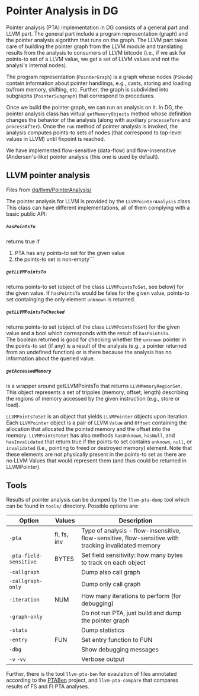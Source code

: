 # Pointer Analysis in DG

Pointer analysis (PTA) implementation in DG consists of a general part and LLVM
part.  The general part include a program representation (graph) and the
pointer analysis algorithm that runs on the graph.  The LLVM part takes care of
building the pointer graph from the LLVM module and translating results from
the analysis to consumers of LLVM bitcode (i.e., if we ask for points-to set of
a LLVM value, we get a set of LLVM values and not the analysi's internal
nodes).

The program representation (`PointerGraph`) is a graph whose nodes (`PSNode`)
contain information about pointer handlings, e.g., casts, storing and loading
to/from memory, shifting, etc.  Further, the graph is subdivided into subgraphs
(`PointerSubgraph`) that correspond to procedures.

Once we build the pointer graph, we can run an analysis on it.  In DG, the
pointer analysis class has virtual `getMemoryObjects` method whose definition
changes the behavior of the analysis (along with auxiliary `processefore` and
`processAfter`).  Once the `run` method of pointer analysis is invoked, the
analysis computes points-to sets of nodes (that correspond to top-level values
in LLVM) until fixpoint is reached.

We have implemented flow-sensitive (data-flow) and flow-insensitive
(Andersen's-like) pointer analysis (this one is used by default).

## LLVM pointer analysis

Files from [dg/llvm/PointerAnalysis/](../include/dg/llvm/PointerAnalysis/)

The pointer analysis for LLVM is provided by the `LLVMPointerAnalysis` class.
This class can have different implementations, all of them complying with a
basic public API:

##### `hasPointsTo`

returns true if
  1) PTA has any points-to set for the given value
  2) the points-to set is non-empty```

##### `getLLVMPointsTo`

returns points-to set (object of the class `LLVMPointsToSet`, see below) for the given value.
If `hasPointsTo` would be false for the given value, points-to set containging the only
element `unknown` is returned.

##### `getLLVMPointsToChecked`

returns points-to set (object of the class `LLVMPointsToSet`) for the given value
and a bool which corresponds with the result of `hasPointsTo`.   
The boolean returned is good for checking whether the `unknown` pointer in the points-to set
(if any) is a result of the analysis (e.g., a pointer returned from an undefined function) or
is there because the analysis has no information about the queried value.

##### `getAccessedMemory`

is a wrapper around getLLVMPointsTo that returns `LLVMMemoryRegionSet`.
This object represents a set of tripples (memory, offset, length) describing the regions
of memory accessed by the given instruction (e.g., store or load).


`LLVMPointsToSet` is an object that yields `LLVMPointer` objects upon
iteration.  Each `LLVMPointer` object is a pair of LLVM `Value` and `Offset`
containing the allocation that allocated the pointed memory and the offset into
the memory.  `LLVMPointsToSet` has also methods `hasUnknown`, `hasNull`, and
`hasInvalidated` that return true if the points-to set contains `unknown`,
`null`, or `invalidated` (i.e., pointing to freed or destroyed memory) element.
Note that these elements are not physically present in the points-to set as
there are no LLVM Values that would represent them (and thus could be returned
in LLVMPointer).

## Tools

Results of pointer analysis can be dumped by the `llvm-pta-dump` tool which can be found in `tools/` directory.
Possible options are:

Option                | Values      | Description
----------------------|-------------|-------------
`-pta`                | fi, fs, inv  | Type of analysis - flow-insensitive, flow-sensitive,                                     flow-sensitive with tracking invalidated memory
`-pta-field-sensitive` | BYTES       | Set field sensitivity: how many bytes to track on each object
`-callgraph`          |             | Dump also call graph
`-callgraph-only`     |             | Dump only call graph
`-iteration`          | NUM         | How many iterations to perform (for debugging)
`-graph-only`         |             | Do not run PTA, just build and dump the pointer graph
`-stats`              |             | Dump statistics
`-entry`              | FUN         | Set entry function to FUN
`-dbg`                |             | Show debugging messages
`-v` `-vv`            |             | Verbose output

Further, there is the tool `llvm-pta-ben` for evaulation of files annotated according to the [PTABen](https://github.com/SVF-tools/PTABen) project, and `llvm-pta-compare` that compares results of FS and FI PTA analyses.
